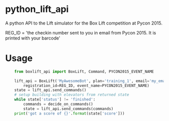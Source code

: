 # python_lift_api
A python API to the Lift simulator for the Box Lift competition at Pycon 2015. 

REG_ID = 'the checkin number sent to you in email from Pycon 2015. It is printed with your barcode'

# Usage
```python
    from boxlift_api import BoxLift, Command, PYCON2015_EVENT_NAME
    
    lift_api = BoxLift('MyAwesomeBot', plan='training_1', email='my_email@example.com',
        registration_id=REG_ID, event_name=PYCON2015_EVENT_NAME)
    state = lift_api.send_commands()
    # setup building with elevators from returned state
    while state['status'] != 'finished':
        commands = decide_on_commands()
        state = lift_api.send_commands(commands)
    print('got a score of {}'.format(state['score']))
```
